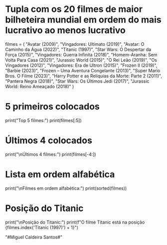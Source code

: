 # Tupla com os 20 filmes de maior bilheteira mundial em ordem do mais lucrativo ao menos lucrativo
filmes = (
    "Avatar (2009)",
    "Vingadores: Ultimato (2019)",
    "Avatar: O Caminho da Água (2022)",
    "Titanic (1997)",
    "Star Wars: O Despertar da Força (2015)",
    "Vingadores: Guerra Infinita (2018)",
    "Homem-Aranha: Sem Volta Para Casa (2021)",
    "Jurassic World (2015)",
    "O Rei Leão (2019)",
    "Os Vingadores (2012)",
    "Vingadores: Era de Ultron (2015)",
    "Frozen II (2019)",
    "Barbie (2023)",
    "Frozen – Uma Aventura Congelante (2013)",
    "Super Mario Bros. O Filme (2023)",
    "Harry Potter e as Relíquias da Morte: Parte 2 (2011)",
    "Pantera Negra (2018)",
    "Star Wars: Os Últimos Jedi (2017)",
    "Jurassic World: Reino Ameaçado (2018)"
)

# 5 primeiros colocados
print("Top 5 filmes:")
print(filmes[:5])

# Últimos 4 colocados
print("\nÚltimos 4 filmes:")
print(filmes[-4:])

# Lista em ordem alfabética
print("\nFilmes em ordem alfabética:")
print(sorted(filmes))

# Posição do Titanic
print("\nPosição do Titanic:")
print(f"O filme Titanic está na posição {filmes.index('Titanic (1997)') + 1}")

"#Miguel Caldeira Santos#"
